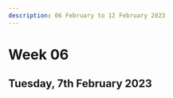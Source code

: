 ```yaml
---
description: 06 February to 12 February 2023
---
```


# Week 06

## Tuesday, 7th February  2023 <a href="#tuesday-24th-january-2023" id="tuesday-24th-january-2023"></a>
